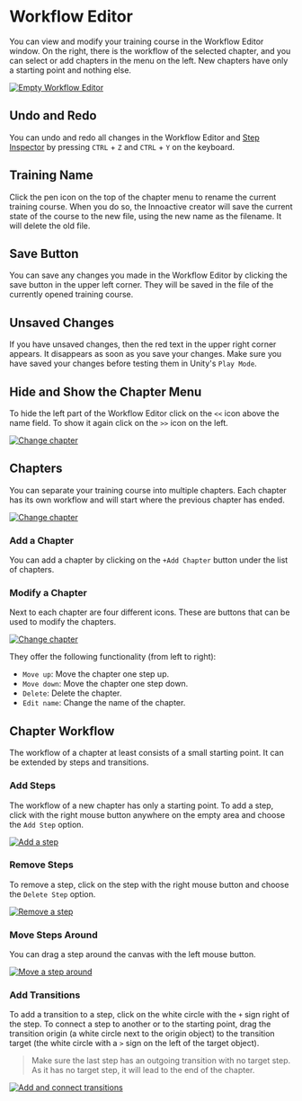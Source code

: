 # Workflow Editor

You can view and modify your training course in the Workflow Editor window. On the right, there is the workflow of the selected chapter, and you can select or add chapters in the menu on the left. New chapters have only a starting point and nothing else.

[![Empty Workflow Editor](../images/workflow-editor/empty-editor.png "")](../images/workflow-editor/empty-editor.png)

## Undo and Redo

You can undo and redo all changes in the Workflow Editor and [Step Inspector](step-inspector.md) by pressing `CTRL` + `Z` and `CTRL` + `Y` on the keyboard.

## Training Name

Click the pen icon on the top of the chapter menu to rename the current training course. When you do so, the Innoactive creator will save the current state of the course to the new file, using the new name as the filename. It will delete the old file.

## Save Button

You can save any changes you made in the Workflow Editor by clicking the save button in the upper left corner. They will be saved in the file of the currently opened training course.

## Unsaved Changes

If you have unsaved changes, then the red text in the upper right corner appears. It disappears as soon as you save your changes. Make sure you have saved your changes before testing them in Unity's `Play Mode`.

## Hide and Show the Chapter Menu

To hide the left part of the Workflow Editor click on the `<<` icon above the name field. To show it again click on the `>>` icon on the left.

[![Change chapter](../images/workflow-editor/hide-and-open-left-part.gif "")](../images/workflow-editor/hide-and-open-left-part.gif)

## Chapters

You can separate your training course into multiple chapters. Each chapter has its own workflow and will start where the previous chapter has ended.

[![Change chapter](../images/workflow-editor/change-chapter.gif "")](../images/workflow-editor/change-chapter.gif)

### Add a Chapter

You can add a chapter by clicking on the `+Add Chapter` button under the list of chapters.

### Modify a Chapter

Next to each chapter are four different icons. These are buttons that can be used to modify the chapters.

[![Change chapter](../images/workflow-editor/chapter-buttons.png "")](../images/workflow-editor/chapter-buttons.png)

They offer the following functionality (from left to right):

- `Move up`: Move the chapter one step up.
- `Move down`: Move the chapter one step down.
- `Delete`: Delete the chapter.
- `Edit name`: Change the name of the chapter.

## Chapter Workflow

The workflow of a chapter at least consists of a small starting point. It can be extended by steps and transitions.

### Add Steps

The workflow of a new chapter has only a starting point. To add a step, click with the right mouse button anywhere on the empty area and choose the `Add Step` option.  

[![Add a step](../images/workflow-editor/create-step.gif "")](../images/workflow-editor/create-step.gif)

### Remove Steps

To remove a step, click on the step with the right mouse button and choose the `Delete Step` option.

[![Remove a step](../images/workflow-editor/remove-step.gif "")](../images/workflow-editor/remove-step.gif)

### Move Steps Around

You can drag a step around the canvas with the left mouse button.

[![Move a step around](../images/workflow-editor/move-step.gif "")](../images/workflow-editor/move-step.gif)

### Add Transitions

To add a transition to a step, click on the white circle with the `+` sign right of the step. To connect a step to another or to the starting point, drag the transition origin (a white circle next to the origin object) to the transition target (the white circle with a `>` sign on the left of the target object).

> Make sure the last step has an outgoing transition with no target step. As it has no target step, it will lead to the end of the chapter.

[![Add and connect transitions](../images/workflow-editor/add-and-connect-transitions.gif "")](../images/workflow-editor/add-and-connect-transitions.gif)
